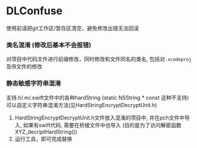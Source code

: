 # DLConfuse

使用前请把git工作区/暂存区清空，避免修改出错无法回滚

### 类名混淆 (修改后基本不会报错)
对项目中代码文件进行前缀修改，同时修改和文件同名的类名, 包括对```.xcodeproj```及IB文件的修改 

### 静态敏感字符串混淆
支持.h/.m/.swift文件中的各种hardString (static NSString * const 这种不支持)
可以自定义字符串混淆方法(见HardStringEncryptDecryptUnit.h)
1. HardStringEncryptDecryptUnit.h文件放入混淆的项目中, 并在pch文件中导入, 如果有swift代码, 需要在桥接文件中也导入 (目的是为了访问解密函数XYZ_decriptHardString())
2. 运行工具，即可完成替换
